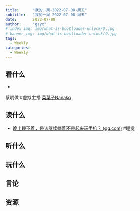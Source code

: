 ```yaml
---
title:      "我的一周-2022-07-08-周五"
subtitle:   "我的一周-2022-07-08-周五"
date:       2022-07-08
author:     "gsyx"
# index_img: img/what-is-bootloader-unlock/0.jpg
# banner_img: img/what-is-bootloader-unlock/0.jpg
tags:
  - Weekly
categories:
  - Weekly
---
```


## 看什么

-   
蔡明做 #虚拟主播 [菜菜子Nanako](https://baike.baidu.com/item/%E8%8F%9C%E8%8F%9C%E5%AD%90Nanako/54064415)



## 读什么

- [晚上睡不着，是该继续躺着还是起来玩手机？ (qq.com)](https://mp.weixin.qq.com/s/vlmwOQzTfe-lkBdl7wHuZw) #睡觉



## 听什么

## 玩什么

## 言论

## 资源

